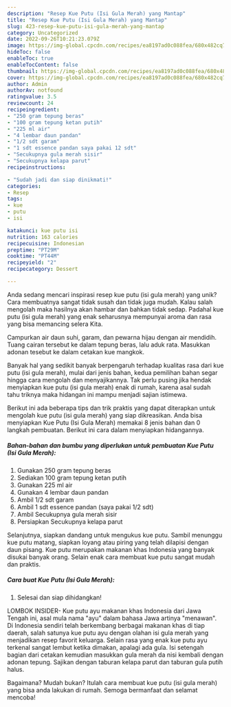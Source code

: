```yaml
---
description: "Resep Kue Putu (Isi Gula Merah) yang Mantap"
title: "Resep Kue Putu (Isi Gula Merah) yang Mantap"
slug: 423-resep-kue-putu-isi-gula-merah-yang-mantap
category: Uncategorized
date: 2022-09-26T10:21:23.079Z
image: https://img-global.cpcdn.com/recipes/ea8197ad0c088fea/680x482cq70/kue-putu-isi-gula-merah-foto-resep-utama.jpg
hideToc: false
enableToc: true
enableTocContent: false
thumbnail: https://img-global.cpcdn.com/recipes/ea8197ad0c088fea/680x482cq70/kue-putu-isi-gula-merah-foto-resep-utama.jpg
cover: https://img-global.cpcdn.com/recipes/ea8197ad0c088fea/680x482cq70/kue-putu-isi-gula-merah-foto-resep-utama.jpg
author: Admin
authorAv: notfound
ratingvalue: 3.5
reviewcount: 24
recipeingredient:
- "250 gram tepung beras"
- "100 gram tepung ketan putih"
- "225 ml air"
- "4 lembar daun pandan"
- "1/2 sdt garam"
- "1 sdt essence pandan saya pakai 12 sdt"
- "Secukupnya gula merah sisir"
- "Secukupnya kelapa parut"
recipeinstructions:

- "Sudah jadi dan siap dinikmati!"
categories:
- Resep
tags:
- kue
- putu
- isi

katakunci: kue putu isi 
nutrition: 163 calories
recipecuisine: Indonesian
preptime: "PT29M"
cooktime: "PT44M"
recipeyield: "2"
recipecategory: Dessert

---
```





Anda sedang mencari inspirasi resep kue putu (isi gula merah) yang unik? Cara membuatnya sangat tidak susah dan tidak juga mudah. Kalau salah mengolah maka hasilnya akan hambar dan bahkan tidak sedap. Padahal kue putu (isi gula merah) yang enak seharusnya mempunyai aroma dan rasa yang bisa memancing selera Kita.





Campurkan air daun suhi, garam, dan pewarna hijau dengan air mendidih. Tuang cairan tersebut ke dalam tepung beras, lalu aduk rata. Masukkan adonan tesebut ke dalam cetakan kue mangkok.

Banyak hal yang sedikit banyak berpengaruh terhadap kualitas rasa dari kue putu (isi gula merah), mulai dari jenis bahan, kedua pemilihan bahan segar hingga cara mengolah dan menyajikannya. Tak perlu pusing jika hendak menyiapkan kue putu (isi gula merah) enak di rumah, karena asal sudah tahu triknya maka hidangan ini mampu menjadi sajian istimewa.






Berikut ini ada beberapa tips dan trik praktis yang dapat diterapkan untuk mengolah kue putu (isi gula merah) yang siap dikreasikan. Anda bisa menyiapkan Kue Putu (Isi Gula Merah) memakai 8 jenis bahan dan 0 langkah pembuatan. Berikut ini cara dalam menyiapkan hidangannya.

<!--inarticleads1-->

##### Bahan-bahan dan bumbu yang diperlukan untuk pembuatan Kue Putu (Isi Gula Merah):

1. Gunakan 250 gram tepung beras
1. Sediakan 100 gram tepung ketan putih
1. Gunakan 225 ml air
1. Gunakan 4 lembar daun pandan
1. Ambil 1/2 sdt garam
1. Ambil 1 sdt essence pandan (saya pakai 1/2 sdt)
1. Ambil Secukupnya gula merah sisir
1. Persiapkan Secukupnya kelapa parut


Selanjutnya, siapkan dandang untuk mengukus kue putu. Sambil menunggu kue putu matang, siapkan loyang atau piring yang telah dilapisi dengan daun pisang. Kue putu merupakan makanan khas Indonesia yang banyak disukai banyak orang. Selain enak cara membuat kue putu sangat mudah dan praktis. 

<!--inarticleads2-->

##### Cara buat Kue Putu (Isi Gula Merah):


1. Selesai dan siap dihidangkan!

LOMBOK INSIDER- Kue putu ayu makanan khas Indonesia dari Jawa Tengah ini, asal mula nama &#34;ayu&#34; dalam bahasa Jawa artinya &#34;menawan&#34;. Di Indonesia sendiri telah berkembang berbagai makanan khas di tiap daerah, salah satunya kue putu ayu dengan olahan isi gula merah yang menjadikan resep favorit keluarga. Selain rasa yang enak kue putu ayu terkenal sangat lembut ketika dimakan, apalagi ada gula. Isi setengah bagian dari cetakan kemudian masukkan gula merah da nisi kembali dengan adonan tepung. Sajikan dengan taburan kelapa parut dan taburan gula putih halus. 

Bagaimana? Mudah bukan? Itulah cara membuat kue putu (isi gula merah) yang bisa anda lakukan di rumah. Semoga bermanfaat dan selamat mencoba!

